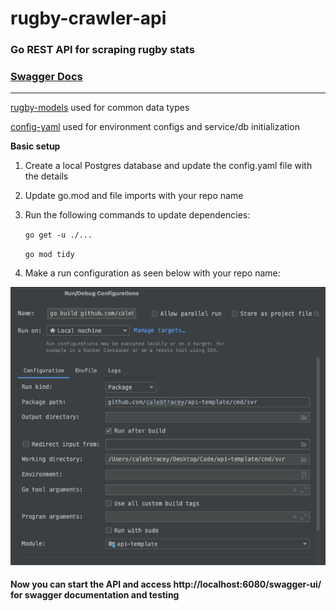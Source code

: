 # rugby-crawler-api

### Go REST API for scraping rugby stats
### [Swagger Docs](https://calebtracey.github.io/rugby-crawler-api/swagger-ui/)
---

[rugby-models](https://github.com/CalebTracey/rugby-models) used for common data types

[config-yaml](https://github.com/CalebTracey/config-yaml) used for environment configs and service/db initialization

**Basic setup**
1. Create a local Postgres database and update the config.yaml file with the details
2. Update go.mod and file imports with your repo name
3. Run the following commands to update dependencies:

   `go get -u ./...`

    `go mod tidy`
4. Make a run configuration as seen below with your repo name:

![Run Config](./images/run-config.png)

#### Now you can start the API and access http://localhost:6080/swagger-ui/ for swagger documentation and testing

